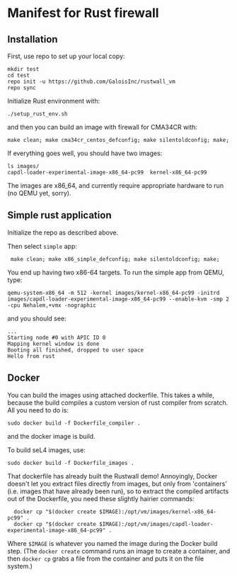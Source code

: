 # Manifest for Rust firewall

## Installation

First, use repo to set up your local copy:
```
mkdir test
cd test
repo init -u https://github.com/GaloisInc/rustwall_vm
repo sync
```

Initialize Rust environment with:
```
./setup_rust_env.sh
```

and then you can build an image with firewall for CMA34CR with:

```
make clean; make cma34cr_centos_defconfig; make silentoldconfig; make;
```

If everything goes well, you should have two images:
```
ls images/
capdl-loader-experimental-image-x86_64-pc99  kernel-x86_64-pc99
```

The images are x86_64, and currently require appropriate hardware to run (no QEMU yet, sorry).

## Simple rust application
Initialize the repo as described above.

Then select `simple` app:
```
 make clean; make x86_simple_defconfig; make silentoldconfig; make;
```

You end up having two x86-64 targets. To run the simple app from QEMU, type:

```
qemu-system-x86_64 -m 512 -kernel images/kernel-x86_64-pc99 -initrd images/capdl-loader-experimental-image-x86_64-pc99 --enable-kvm -smp 2 -cpu Nehalem,+vmx -nographic
```

and you should see:

```
...
Starting node #0 with APIC ID 0
Mapping kernel window is done
Booting all finished, dropped to user space
Hello from rust
```
## Docker
You can build the images using attached dockerfile. This takes a while, because the build compiles a custom
version of rust compiler from scratch. All you need to do is:
```
sudo docker build -f Dockerfile_compiler .
```
and the docker image is build. 


To build seL4 images, use:

```
sudo docker build -f Dockerfile_images .
```


That dockerfile has already built the Rustwall demo! Annoyingly,
Docker doesn't let you extract files directly from images, but only
from 'containers' (i.e. images that have already been run), so to
extract the compiled artifacts out of the Dockerfile, you need these
slightly hairier commands:

```
  docker cp "$(docker create $IMAGE):/opt/vm/images/kernel-x86_64-pc99" .
  docker cp "$(docker create $IMAGE):/opt/vm/images/capdl-loader-experimental-image-x86_64-pc99" .
```
Where `$IMAGE` is whatever you named the image during the Docker build
step. (The `docker create` command runs an image to create a
container, and then `docker cp` grabs a file from the container and
puts it on the file system.)
